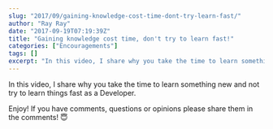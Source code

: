 ```yaml
---
slug: "2017/09/gaining-knowledge-cost-time-dont-try-learn-fast/"
author: "Ray Ray"
date: "2017-09-19T07:19:39Z"
title: "Gaining knowledge cost time, don't try to learn fast!"
categories: ["Encouragements"]
tags: []
excerpt: "In this video, I share why you take the time to learn something new and not try to learn things fas..."
---
```


In this video, I share why you take the time to learn something new and not try to learn things fast as a Developer.

Enjoy! If you have comments, questions or opinions please share them in the comments! 😇

<Youtube url="https://www.youtube.com/watch?v=HdhQpjQ1ViM"/>


